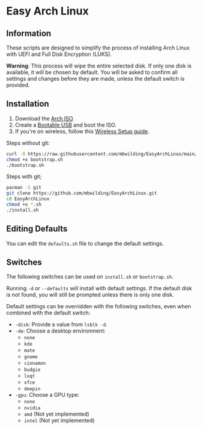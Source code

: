 # Easy Arch Linux

## Information

These scripts are designed to simplify the process of installing Arch Linux with UEFI and Full Disk Encryption (LUKS).

**Warning**: This process will wipe the entire selected disk. If only one disk is available, it will be chosen by default. You will be asked to confirm all settings and changes before they are made, unless the default switch is provided.

## Installation

1. Download the [Arch ISO](https://archlinux.org/download/).
2. Create a [Bootable USB](https://wiki.archlinux.org/title/USB_flash_installation_medium) and boot the ISO.
3. If you're on wireless, follow this [Wireless Setup guide](https://wiki.archlinux.org/title/Iwd#iwctl).

Steps without git:

```bash
curl -O https://raw.githubusercontent.com/mbwilding/EasyArchLinux/main/bootstrap.sh
chmod +x bootstrap.sh
./bootstrap.sh
```

Steps with git;

```bash
pacman -S git
git clone https://github.com/mbwilding/EasyArchLinux.git
cd EasyArchLinux
chmod +x *.sh
./install.sh
```

## Editing Defaults

You can edit the `defaults.sh` file to change the default settings.

## Switches

The following switches can be used on `install.sh` or `bootstrap.sh`.

Running `-d` or `--defaults` will install with default settings. If the default disk is not found, you will still be prompted unless there is only one disk.

Default settings can be overridden with the following switches, even when combined with the default switch:

- `-disk`: Provide a value from `lsblk -d`.
- `-de`: Choose a desktop environment:
    - `none`
    - `kde`
    - `mate`
    - `gnome`
    - `cinnamon`
    - `budgie`
    - `lxqt`
    - `xfce`
    - `deepin`
- `-gpu`: Choose a GPU type:
    - `none`
    - `nvidia`
    - `amd` (Not yet implemented)
    - `intel` (Not yet implemented)
